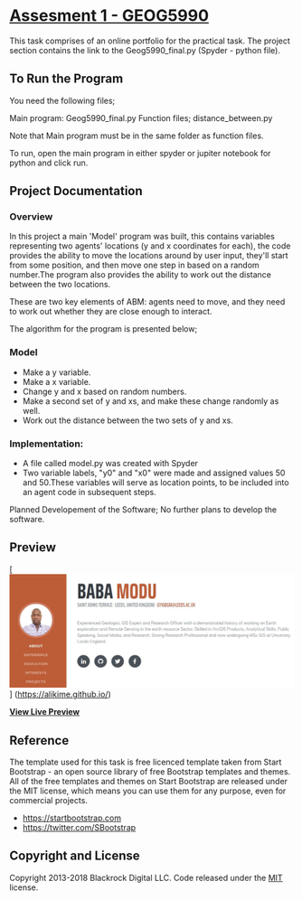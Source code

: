 # [Assesment 1 - GEOG5990](https://alikime.github.io/)

This task comprises of an online portfolio for the practical task. The project section contains the link to the Geog5990_final.py (Spyder - python file).

## To Run the Program
You need the following files;

Main program: Geog5990_final.py
Function files; distance_between.py 

Note that Main program must be in the same folder as function files.

To run, open the main program in either spyder or jupiter notebook for python and click run.

## Project Documentation 

### Overview 
In this project a main 'Model' program was built, this contains variables representing two agents' locations (y and x coordinates for each), the code provides the ability to move the locations around by user input, they'll start from some position, and then move one step in based on a random number.The program also provides the ability to work out the distance between the two locations.

These are two key elements of ABM: agents need to move, and they need to work out whether they are close enough to interact.

The algorithm for the program is presented below;

### Model
* Make a y variable.
* Make a x variable.
* Change y and x based on random numbers.
* Make a second set of y and xs, and make these change randomly as well.
* Work out the distance between the two sets of y and xs.

### Implementation:
* A file called model.py was created with Spyder 
* Two variable labels, "y0" and "x0" were made and assigned values 50 and 50.These variables will serve as location points, to be included into an agent code in subsequent steps.

Planned Developement of the Software; No further plans to develop the software.

## Preview
[![Resume Preview](https://github.com/Alikime/alikime.github.io/blob/master/img/PreviewImage.JPG)]
(https://alikime.github.io/)

**[View Live Preview](https://alikime.github.io/)**

## Reference

The template used for this task is free licenced template taken from Start Bootstrap - an open source library of free Bootstrap templates and themes. All of the free templates and themes on Start Bootstrap are released under the MIT license, which means you can use them for any purpose, even for commercial projects.

* https://startbootstrap.com
* https://twitter.com/SBootstrap

## Copyright and License

Copyright 2013-2018 Blackrock Digital LLC. Code released under the [MIT](https://github.com/BlackrockDigital/startbootstrap-resume/blob/gh-pages/LICENSE) license.
